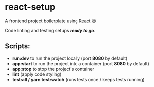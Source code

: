# react-setup

A frontend project boilerplate using [React](https://reactjs.org) :smiley:

Code linting and testing setups **_ready to go_**.

## Scripts:

- **run:dev** to run the project locally (port **8080** by default)
- **app:start** to run the project into a container (port **8080** by default)
- **app:stop** to stop the project's container
- **lint** (apply code styling)
- **test:all / yarn test:watch** (runs tests once / keeps tests running)
